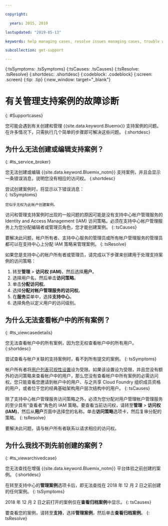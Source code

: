 ```yaml
---

copyright:

  years: 2015, 2019

lastupdated: "2019-05-13"

keywords: help managing cases, resolve issues managing cases, trouble working with cases

subcollection: get-support

---
```



{:tsSymptoms: .tsSymptoms}
{:tsCauses: .tsCauses}
{:tsResolve: .tsResolve}
{:shortdesc: .shortdesc}
{:codeblock: .codeblock}
{:screen: .screen}
{:tip: .tip}
{:new_window: target="_blank"}


# 有关管理支持案例的故障诊断
{: #Supportcases}

您可能会遇到有关创建和管理 {{site.data.keyword.Bluemix}} 支持案例的问题。在许多情况下，只需执行几个简单的步骤即可解决这些问题。
{:shortdesc}

## 为什么无法创建或编辑支持案例？ 
{: #ts_service_broker}

您无法创建或编辑 {{site.data.keyword.Bluemix_notm}} 支持案例，并且会显示一条错误消息，说明您没有相应的访问权。
{:shortdesc}

尝试创建案例时，将显示以下错误消息：   
{: tsSymptoms}

`您似乎无权为此帐户创建案例。`

访问和管理支持案例时出现的一般问题的原因可能是没有支持中心帐户管理服务的 Identity and Access Management (IAM) 访问策略。必须在支持中心帐户管理服务上为您分配编辑者或管理员角色，您才能创建案例。
{: tsCauses}

要解决此问题，帐户所有者、支持中心服务的管理员或所有帐户管理服务的管理员都可以在支持中心上分配 IAM 策略来管理案例。
{: tsResolve}

如果您是支持中心的帐户所有者或管理员，请完成以下步骤来创建用于处理支持案例的访问策略：

1. 转至**管理** &gt; **访问权 (IAM)**，然后选择**用户**。
2. 选择用户名，然后单击**访问策略**。 
3. 单击**分配访问权**。 
4. 选择**分配对帐户管理服务的访问权**。 
5. 在**服务**菜单中，选择**支持中心**。 
6. 选择角色以定义用户的访问级别。 


## 为什么无法查看帐户中的所有案例？
{: #ts_viewcasedetails}

您无法查看帐户中的所有案例，因为您无权查看帐户中的所有用户。
{:shortdesc}

尝试查看与帐户关联的支持案例时，看不到所有提交的案例。
{: tsSymptoms}

帐户所有者将[用户列表可视性设置](/docs/iam?topic=iam-userlistview#userlistview)设为受限。如果该设置设为受限，并且您没有额外的访问策略来查看帐户中的用户，那么您没有查看帐户中所有案例的必需访问权。您只能查看您邀请到帐户中的用户、与之共享 Cloud Foundry 组织成员资格的用户，或者位于您的经典基础架构用户层次结构中的用户。
{: tsCauses}

除了支持中心帐户管理服务访问策略之外，必须为您分配对用户管理帐户管理服务的至少具有“查看者”角色的 IAM 策略。要查看当前访问权，请转至**管理** &gt; **访问权 (IAM)**，然后从**用户**页面中选择您的名称。单击**访问策略**选项卡，然后复审分配的策略。
{: tsResolve}

要解决此问题，请与帐户所有者联系以请求相应的访问权。 

## 为什么我找不到先前创建的案例？ 
{: #ts_viewarchivedcase}

您无法查找在增强 {{site.data.keyword.Bluemix_notm}} 平台体验之前创建的案例。
{:shortdesc}

在转至支持中心的**管理案例**选项卡后，即无法查找在 2018 年 12 月 2 日之前创建的任何案例。
{: tsSymptoms}

2018 年 12 月 2 日之前打开的案例仅在**查看归档案例**中显示。
{: tsCauses}

要查看您的案例，请转至**支持**，选择**管理案例**，然后单击**查看归档案例**。
{: tsResolve} 






